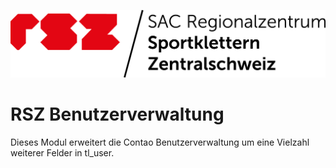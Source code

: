![Alt text](src/Resources/public/rsz.png?raw=true "Regionalzentrum Sportklettern Zentralschweiz")


# RSZ Benutzerverwaltung

Dieses Modul erweitert die Contao Benutzerverwaltung um eine Vielzahl weiterer Felder in tl_user. 

